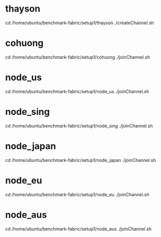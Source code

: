 # thayson
cd /home/ubuntu/benchmark-fabric/setup1/thayson
./createChannel.sh

# cohuong
cd /home/ubuntu/benchmark-fabric/setup1/cohuong
./joinChannel.sh

# node_us
cd /home/ubuntu/benchmark-fabric/setup1/node_us
./joinChannel.sh


# node_sing
cd /home/ubuntu/benchmark-fabric/setup1/node_sing
./joinChannel.sh

# node_japan
cd /home/ubuntu/benchmark-fabric/setup1/node_japan
./joinChannel.sh

# node_eu
cd /home/ubuntu/benchmark-fabric/setup1/node_eu
./joinChannel.sh

# node_aus
cd /home/ubuntu/benchmark-fabric/setup1/node_aus
./joinChannel.sh